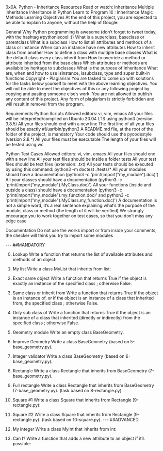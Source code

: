 0x0A. Python - Inheritance
Resources
Read or watch:
Inheritance
Multiple inheritance
Inheritance in Python
Learn to Program 10 : Inheritance Magic Methods
Learning Objectives
At the end of this project, you are expected to be able to explain to anyone, without the help of Google:

General
Why Python programming is awesome (don’t forget to tweet today, with the hashtag #pythoniscool :))
What is a superclass, baseclass or parentclass
What is a subclass
How to list all attributes and methods of a class or instance
When can an instance have new attributes
How to inherit class from another
How to define a class with multiple base classes
What is the default class every class inherit from
How to override a method or attribute inherited from the base class
Which attributes or methods are available by heritage to subclasses
What is the purpose of inheritance
What are, when and how to use isinstance, issubclass, type and super built-in functions
Copyright - Plagiarism
You are tasked to come up with solutions for the tasks below yourself to meet with the above learning objectives. You will not be able to meet the objectives of this or any following project by copying and pasting someone else’s work. You are not allowed to publish any content of this project. Any form of plagiarism is strictly forbidden and will result in removal from the program.

Requirements
Python Scripts
Allowed editors: vi, vim, emacs All your files will be interpreted/compiled on Ubuntu 20.04 LTS using python3 (version 3.8.5) All your files should end with a new line The first line of all your files should be exactly #!/usr/bin/python3 A README.md file, at the root of the folder of the project, is mandatory Your code should use the pycodestyle (version 2.8.*) All your files must be executable The length of your files will be tested using wc

Python Test Cases
Allowed editors: vi, vim, emacs All your files should end with a new line All your test files should be inside a folder tests All your test files should be text files (extension: .txt) All your tests should be executed by using this command: python3 -m doctest ./tests/* All your modules should have a documentation (python3 -c 'print(import("my_module").doc)') All your classes should have a documentation (python3 -c 'print(import("my_module").MyClass.doc)') All your functions (inside and outside a class) should have a documentation (python3 -c 'print(import("my_module").my_function.doc)' and python3 -c 'print(import("my_module").MyClass.my_function.doc)') A documentation is not a simple word, it’s a real sentence explaining what’s the purpose of the module, class or method (the length of it will be verified) We strongly encourage you to work together on test cases, so that you don’t miss any edge case

Documentation
Do not use the works import or from inside your comments, the checker will think you try to import some modules

--- ##MANDATORY

0. Lookup
Write a function that returns the list of available attributes and methods of an object:
1. My list
Write a class MyList that inherits from list:
2. Exact same object
Write a function that returns True if the object is exactly an instance of the specified class ; otherwise False.
3. Same class or inherit from
Write a function that returns True if the object is an instance of, or if the object is an instance of a class that inherited from, the specified class ; otherwise False.
4. Only sub class of
Write a function that returns True if the object is an instance of a class that inherited (directly or indirectly) from the specified class ; otherwise False.
5. Geometry module
Write an empty class BaseGeometry.
6. Improve Geometry
Write a class BaseGeometry (based on 5-base_geometry.py).
7. Integer validator
Write a class BaseGeometry (based on 6-base_geometry.py).
8. Rectangle
Write a class Rectangle that inherits from BaseGeometry (7-base_geometry.py).
9. Full rectangle
Write a class Rectangle that inherits from BaseGeometry (7-base_geometry.py). (task based on 8-rectangle.py)
10. Square #1
Write a class Square that inherits from Rectangle (9-rectangle.py):
11. Square #2
Write a class Square that inherits from Rectangle (9-rectangle.py). (task based on 10-square.py).
--- ##ADVANCED

12. My integer
Write a class MyInt that inherits from int:
13. Can I?
Write a function that adds a new attribute to an object if it’s possible:
